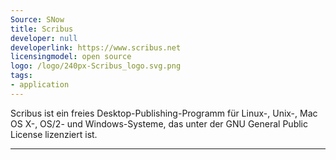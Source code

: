 ```yaml
---
Source: SNow
title: Scribus
developer: null
developerlink: https://www.scribus.net
licensingmodel: open source
logo: /logo/240px-Scribus_logo.svg.png
tags:
- application
---
```

Scribus ist ein freies Desktop-Publishing-Programm für Linux-, Unix-, Mac OS X-, OS/2- und Windows-Systeme, das unter der GNU General Public License lizenziert ist.

---

